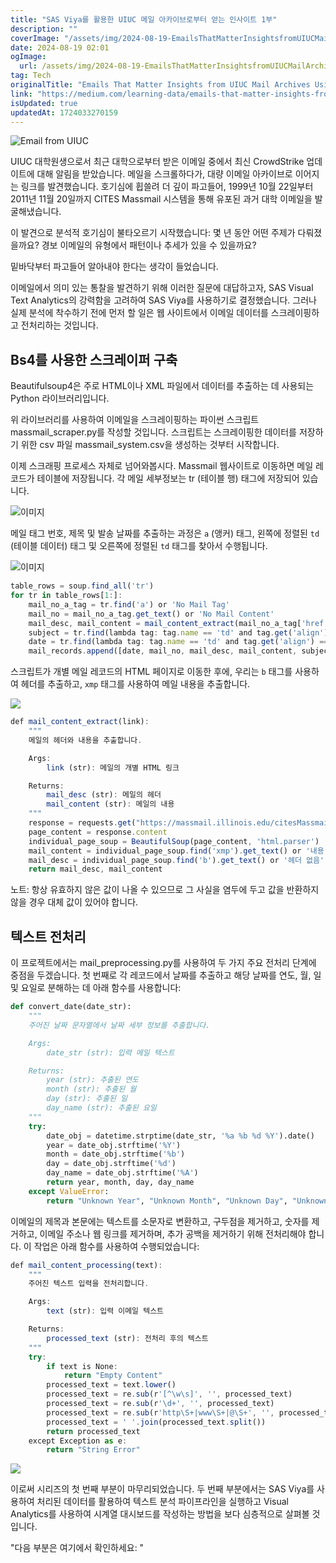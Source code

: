 ```yaml
---
title: "SAS Viya를 활용한 UIUC 메일 아카이브로부터 얻는 인사이트 1부"
description: ""
coverImage: "/assets/img/2024-08-19-EmailsThatMatterInsightsfromUIUCMailArchivesUsingSASViyaPart-1_0.png"
date: 2024-08-19 02:01
ogImage: 
  url: /assets/img/2024-08-19-EmailsThatMatterInsightsfromUIUCMailArchivesUsingSASViyaPart-1_0.png
tag: Tech
originalTitle: "Emails That Matter Insights from UIUC Mail Archives Using SAS Viya Part-1"
link: "https://medium.com/learning-data/emails-that-matter-insights-from-uiuc-mail-archives-using-sas-viya-part-1-78ae5a26623f"
isUpdated: true
updatedAt: 1724033270159
---
```




![Email from UIUC](/assets/img/2024-08-19-EmailsThatMatterInsightsfromUIUCMailArchivesUsingSASViyaPart-1_0.png)

UIUC 대학원생으로서 최근 대학으로부터 받은 이메일 중에서 최신 CrowdStrike 업데이트에 대해 알림을 받았습니다. 메일을 스크롤하다가, 대량 이메일 아카이브로 이어지는 링크를 발견했습니다. 호기심에 휩쓸려 더 깊이 파고들어, 1999년 10월 22일부터 2011년 11월 20일까지 CITES Massmail 시스템을 통해 유포된 과거 대학 이메일을 발굴해냈습니다.

이 발견으로 분석적 호기심이 불타오르기 시작했습니다: 몇 년 동안 어떤 주제가 다뤄졌을까요? 경보 이메일의 유형에서 패턴이나 추세가 있을 수 있을까요?

밑바닥부터 파고들어 알아내야 한다는 생각이 들었습니다.


<!-- cozy-coder - 수평 -->
<ins class="adsbygoogle"
     style="display:block"
     data-ad-client="ca-pub-4877378276818686"
     data-ad-slot="1107185301"
     data-ad-format="auto"
     data-full-width-responsive="true"></ins>
<script>
     (adsbygoogle = window.adsbygoogle || []).push({});
</script>

이메일에서 의미 있는 통찰을 발견하기 위해 이러한 질문에 대답하고자, SAS Visual Text Analytics의 강력함을 고려하여 SAS Viya를 사용하기로 결정했습니다. 그러나 실제 분석에 착수하기 전에 먼저 할 일은 웹 사이트에서 이메일 데이터를 스크레이핑하고 전처리하는 것입니다.

## Bs4를 사용한 스크레이퍼 구축

Beautifulsoup4은 주로 HTML이나 XML 파일에서 데이터를 추출하는 데 사용되는 Python 라이브러리입니다.

위 라이브러리를 사용하여 이메일을 스크레이핑하는 파이썬 스크립트 massmail_scraper.py를 작성할 것입니다. 스크립트는 스크레이핑한 데이터를 저장하기 위한 csv 파일 massmail_system.csv을 생성하는 것부터 시작합니다.

<!-- cozy-coder - 수평 -->
<ins class="adsbygoogle"
     style="display:block"
     data-ad-client="ca-pub-4877378276818686"
     data-ad-slot="1107185301"
     data-ad-format="auto"
     data-full-width-responsive="true"></ins>
<script>
     (adsbygoogle = window.adsbygoogle || []).push({});
</script>

이제 스크래핑 프로세스 자체로 넘어와봅시다. Massmail 웹사이트로 이동하면 메일 레코드가 테이블에 저장됩니다. 각 메일 세부정보는 tr (테이블 행) 태그에 저장되어 있습니다.

![이미지](/assets/img/2024-08-19-EmailsThatMatterInsightsfromUIUCMailArchivesUsingSASViyaPart-1_1.png)

메일 태그 번호, 제목 및 발송 날짜를 추출하는 과정은 `a` (앵커) 태그, 왼쪽에 정렬된 `td` (테이블 데이터) 태그 및 오른쪽에 정렬된 `td` 태그를 찾아서 수행됩니다.

![이미지](/assets/img/2024-08-19-EmailsThatMatterInsightsfromUIUCMailArchivesUsingSASViyaPart-1_2.png)

<!-- cozy-coder - 수평 -->
<ins class="adsbygoogle"
     style="display:block"
     data-ad-client="ca-pub-4877378276818686"
     data-ad-slot="1107185301"
     data-ad-format="auto"
     data-full-width-responsive="true"></ins>
<script>
     (adsbygoogle = window.adsbygoogle || []).push({});
</script>

```js
table_rows = soup.find_all('tr')
for tr in table_rows[1:]:
    mail_no_a_tag = tr.find('a') or 'No Mail Tag'
    mail_no = mail_no_a_tag.get_text() or 'No Mail Content'
    mail_desc, mail_content = mail_content_extract(mail_no_a_tag['href'])
    subject = tr.find(lambda tag: tag.name == 'td' and tag.get('align') == 'LEFT').get_text() or 'No Subject'
    date = tr.find(lambda tag: tag.name == 'td' and tag.get('align') == 'RIGHT').get_text() or 'Unknown Date'
    mail_records.append([date, mail_no, mail_desc, mail_content, subject])
```

스크립트가 개별 메일 레코드의 HTML 페이지로 이동한 후에, 우리는 `b` 태그를 사용하여 헤더를 추출하고, `xmp` 태그를 사용하여 메일 내용을 추출합니다.

<img src="/assets/img/2024-08-19-EmailsThatMatterInsightsfromUIUCMailArchivesUsingSASViyaPart-1_3.png" />

```js
def mail_content_extract(link):
    """
    메일의 헤더와 내용을 추출합니다.

    Args:
        link (str): 메일의 개별 HTML 링크

    Returns:
        mail_desc (str): 메일의 헤더
        mail_content (str): 메일의 내용
    """
    response = requests.get("https://massmail.illinois.edu/citesMassmailArchive/" + str(link))
    page_content = response.content
    individual_page_soup = BeautifulSoup(page_content, 'html.parser')
    mail_content = individual_page_soup.find('xmp').get_text() or '내용 없음' 
    mail_desc = individual_page_soup.find('b').get_text() or '헤더 없음'
    return mail_desc, mail_content
```

<!-- cozy-coder - 수평 -->
<ins class="adsbygoogle"
     style="display:block"
     data-ad-client="ca-pub-4877378276818686"
     data-ad-slot="1107185301"
     data-ad-format="auto"
     data-full-width-responsive="true"></ins>
<script>
     (adsbygoogle = window.adsbygoogle || []).push({});
</script>

노트: 항상 유효하지 않은 값이 나올 수 있으므로 그 사실을 염두에 두고 값을 반환하지 않을 경우 대체 값이 있어야 합니다.

## 텍스트 전처리

이 프로젝트에서는 mail_preprocessing.py를 사용하여 두 가지 주요 전처리 단계에 중점을 두겠습니다. 첫 번째로 각 레코드에서 날짜를 추출하고 해당 날짜를 연도, 월, 일 및 요일로 분해하는 데 아래 함수를 사용합니다:

```python
def convert_date(date_str):
    """
    주어진 날짜 문자열에서 날짜 세부 정보를 추출합니다.

    Args:
        date_str (str): 입력 메일 텍스트

    Returns:
        year (str): 추출된 연도
        month (str): 추출된 월
        day (str): 추출된 일
        day_name (str): 추출된 요일
    """
    try:
        date_obj = datetime.strptime(date_str, '%a %b %d %Y').date()
        year = date_obj.strftime('%Y')
        month = date_obj.strftime('%b')
        day = date_obj.strftime('%d')
        day_name = date_obj.strftime('%A')
        return year, month, day, day_name
    except ValueError:
        return "Unknown Year", "Unknown Month", "Unknown Day", "Unknown Day of Week"
```

<!-- cozy-coder - 수평 -->
<ins class="adsbygoogle"
     style="display:block"
     data-ad-client="ca-pub-4877378276818686"
     data-ad-slot="1107185301"
     data-ad-format="auto"
     data-full-width-responsive="true"></ins>
<script>
     (adsbygoogle = window.adsbygoogle || []).push({});
</script>

이메일의 제목과 본문에는 텍스트를 소문자로 변환하고, 구두점을 제거하고, 숫자를 제거하고, 이메일 주소나 웹 링크를 제거하며, 추가 공백을 제거하기 위해 전처리해야 합니다. 이 작업은 아래 함수를 사용하여 수행되었습니다:

```js
def mail_content_processing(text):
    """
    주어진 텍스트 입력을 전처리합니다.

    Args:
        text (str): 입력 이메일 텍스트

    Returns:
        processed_text (str): 전처리 후의 텍스트
    """
    try:
        if text is None:
            return "Empty Content"
        processed_text = text.lower()
        processed_text = re.sub(r'[^\w\s]', '', processed_text)
        processed_text = re.sub(r'\d+', '', processed_text)
        processed_text = re.sub(r'http\S+|www\S+|@\S+', '', processed_text)
        processed_text = ' '.join(processed_text.split())
        return processed_text
    except Exception as e:
        return "String Error"
```

<img src="/assets/img/2024-08-19-EmailsThatMatterInsightsfromUIUCMailArchivesUsingSASViyaPart-1_4.png" />

이로써 시리즈의 첫 번째 부분이 마무리되었습니다. 두 번째 부분에서는 SAS Viya를 사용하여 처리된 데이터를 활용하여 텍스트 분석 파이프라인을 실행하고 Visual Analytics를 사용하여 시계열 대시보드를 작성하는 방법을 보다 심층적으로 살펴볼 것입니다.

<!-- cozy-coder - 수평 -->
<ins class="adsbygoogle"
     style="display:block"
     data-ad-client="ca-pub-4877378276818686"
     data-ad-slot="1107185301"
     data-ad-format="auto"
     data-full-width-responsive="true"></ins>
<script>
     (adsbygoogle = window.adsbygoogle || []).push({});
</script>

"다음 부분은 여기에서 확인하세요: "